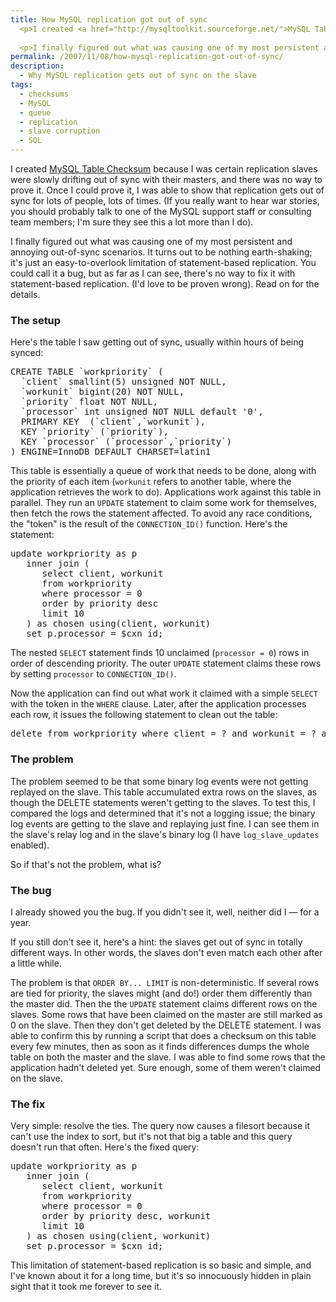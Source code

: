 ```yaml
---
title: How MySQL replication got out of sync
  <p>I created <a href="http://mysqltoolkit.sourceforge.net/">MySQL Table Checksum</a> because I was certain replication slaves were slowly drifting out of sync with their masters, and there was no way to prove it.   Once I could prove it, I was able to show that replication gets out of sync for lots of people, lots of times.  (If you really want to hear war stories, you should probably talk to one of the MySQL support staff or consulting team members; I'm sure they see this a lot more than I do).</p>
  
  <p>I finally figured out what was causing one of my most persistent and annoying out-of-sync scenarios.  It turns out to be nothing earth-shaking; it's just an easy-to-overlook limitation of statement-based replication.  You could call it a bug, but as far as I can see, there's no way to fix it with statement-based replication.  (I'd love to be proven wrong).  Read on for the details.</p>
permalink: /2007/11/08/how-mysql-replication-got-out-of-sync/
description:
  - Why MySQL replication gets out of sync on the slave
tags:
  - checksums
  - MySQL
  - queue
  - replication
  - slave corruption
  - SQL
---
```

I created [MySQL Table Checksum][1] because I was certain replication slaves were slowly drifting out of sync with their masters, and there was no way to prove it. Once I could prove it, I was able to show that replication gets out of sync for lots of people, lots of times. (If you really want to hear war stories, you should probably talk to one of the MySQL support staff or consulting team members; I'm sure they see this a lot more than I do).

I finally figured out what was causing one of my most persistent and annoying out-of-sync scenarios. It turns out to be nothing earth-shaking; it's just an easy-to-overlook limitation of statement-based replication. You could call it a bug, but as far as I can see, there's no way to fix it with statement-based replication. (I'd love to be proven wrong). Read on for the details.

### The setup

Here's the table I saw getting out of sync, usually within hours of being synced:

<pre>CREATE TABLE `workpriority` (
  `client` smallint(5) unsigned NOT NULL,
  `workunit` bigint(20) NOT NULL,
  `priority` float NOT NULL,
  `processor` int unsigned NOT NULL default '0',
  PRIMARY KEY  (`client`,`workunit`),
  KEY `priority` (`priority`),
  KEY `processor` (`processor`,`priority`)
) ENGINE=InnoDB DEFAULT CHARSET=latin1</pre>

This table is essentially a queue of work that needs to be done, along with the priority of each item (`workunit` refers to another table, where the application retrieves the work to do). Applications work against this table in parallel. They run an `UPDATE` statement to claim some work for themselves, then fetch the rows the statement affected. To avoid any race conditions, the "token" is the result of the `CONNECTION_ID()` function. Here's the statement:

<pre>update workpriority as p
   inner join (
      select client, workunit
      from workpriority
      where processor = 0
      order by priority desc
      limit 10
   ) as chosen using(client, workunit)
   set p.processor = $cxn_id;</pre>

The nested `SELECT` statement finds 10 unclaimed (`processor = 0`) rows in order of descending priority. The outer `UPDATE` statement claims these rows by setting `processor` to `CONNECTION_ID()`.

Now the application can find out what work it claimed with a simple `SELECT` with the token in the `WHERE` clause. Later, after the application processes each row, it issues the following statement to clean out the table:

<pre>delete from workpriority where client = ? and workunit = ? and processor = ?;</pre>

### The problem

The problem seemed to be that some binary log events were not getting replayed on the slave. This table accumulated extra rows on the slaves, as though the DELETE statements weren't getting to the slaves. To test this, I compared the logs and determined that it's not a logging issue; the binary log events are getting to the slave and replaying just fine. I can see them in the slave's relay log and in the slave's binary log (I have `log_slave_updates` enabled).

So if that's not the problem, what is?

### The bug

I already showed you the bug. If you didn't see it, well, neither did I &#8212; for a year.

If you still don't see it, here's a hint: the slaves get out of sync in totally different ways. In other words, the slaves don't even match each other after a little while.

The problem is that `ORDER BY... LIMIT` is non-deterministic. If several rows are tied for priority, the slaves might (and do!) order them differently than the master did. Then the the `UPDATE` statement claims different rows on the slaves. Some rows that have been claimed on the master are still marked as 0 on the slave. Then they don't get deleted by the DELETE statement. I was able to confirm this by running a script that does a checksum on this table every few minutes, then as soon as it finds differences dumps the whole table on both the master and the slave. I was able to find some rows that the application hadn't deleted yet. Sure enough, some of them weren't claimed on the slave.

### The fix

Very simple: resolve the ties. The query now causes a filesort because it can't use the index to sort, but it's not that big a table and this query doesn't run that often. Here's the fixed query:

<pre>update workpriority as p
   inner join (
      select client, workunit
      from workpriority
      where processor = 0
      order by priority desc, workunit
      limit 10
   ) as chosen using(client, workunit)
   set p.processor = $cxn_id;</pre>

This limitation of statement-based replication is so basic and simple, and I've known about it for a long time, but it's so innocuously hidden in plain sight that it took me forever to see it.

 [1]: http://code.google.com/p/maatkit/

